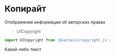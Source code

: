 
# Копирайт
Отображение информации об авторских правах

> UICopyright

```javascript
import UICopyright from '@xaota/ui/copyright.js';
```

<ui-html>
  <ui-copyright>Какой-либо текст</ui-copyright>
</ui-html>
